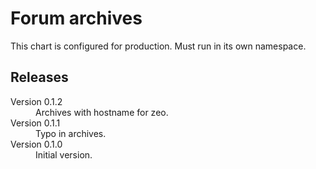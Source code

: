 # Forum archives

This chart is configured for production. Must run in its own namespace.

## Releases

<dl>
  <dt>Version 0.1.2</dt>
  <dd>Archives with hostname for zeo.</dd>

  <dt>Version 0.1.1</dt>
  <dd>Typo in archives.</dd>

  <dt>Version 0.1.0</dt>
  <dd>Initial version.</dd>

</dl>

